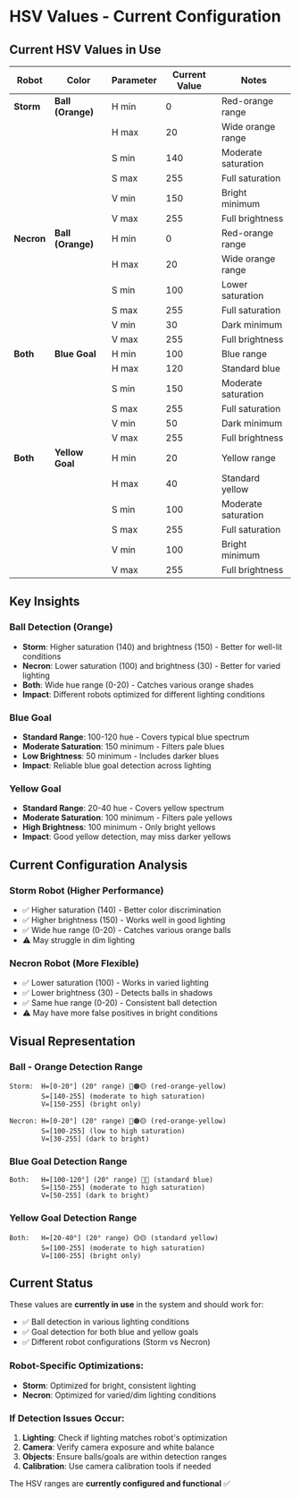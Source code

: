 # HSV Values - Current Configuration

## Current HSV Values in Use

| Robot | Color | Parameter | Current Value | Notes |
|-------|-------|-----------|---------------|-------|
| **Storm** | **Ball (Orange)** | H min | 0 | Red-orange range |
| | | H max | 20 | Wide orange range |
| | | S min | 140 | Moderate saturation |
| | | S max | 255 | Full saturation |
| | | V min | 150 | Bright minimum |
| | | V max | 255 | Full brightness |
| **Necron** | **Ball (Orange)** | H min | 0 | Red-orange range |
| | | H max | 20 | Wide orange range |
| | | S min | 100 | Lower saturation |
| | | S max | 255 | Full saturation |
| | | V min | 30 | Dark minimum |
| | | V max | 255 | Full brightness |
| **Both** | **Blue Goal** | H min | 100 | Blue range |
| | | H max | 120 | Standard blue |
| | | S min | 150 | Moderate saturation |
| | | S max | 255 | Full saturation |
| | | V min | 50 | Dark minimum |
| | | V max | 255 | Full brightness |
| **Both** | **Yellow Goal** | H min | 20 | Yellow range |
| | | H max | 40 | Standard yellow |
| | | S min | 100 | Moderate saturation |
| | | S max | 255 | Full saturation |
| | | V min | 100 | Bright minimum |
| | | V max | 255 | Full brightness |

## Key Insights

### Ball Detection (Orange)
- **Storm**: Higher saturation (140) and brightness (150) - Better for well-lit conditions
- **Necron**: Lower saturation (100) and brightness (30) - Better for varied lighting
- **Both**: Wide hue range (0-20) - Catches various orange shades
- **Impact**: Different robots optimized for different lighting conditions

### Blue Goal
- **Standard Range**: 100-120 hue - Covers typical blue spectrum
- **Moderate Saturation**: 150 minimum - Filters pale blues
- **Low Brightness**: 50 minimum - Includes darker blues
- **Impact**: Reliable blue goal detection across lighting

### Yellow Goal  
- **Standard Range**: 20-40 hue - Covers yellow spectrum
- **Moderate Saturation**: 100 minimum - Filters pale yellows
- **High Brightness**: 100 minimum - Only bright yellows
- **Impact**: Good yellow detection, may miss darker yellows

## Current Configuration Analysis

### Storm Robot (Higher Performance)
- ✅ Higher saturation (140) - Better color discrimination
- ✅ Higher brightness (150) - Works well in good lighting
- ✅ Wide hue range (0-20) - Catches various orange balls
- ⚠️ May struggle in dim lighting

### Necron Robot (More Flexible)
- ✅ Lower saturation (100) - Works in varied lighting
- ✅ Lower brightness (30) - Detects balls in shadows
- ✅ Same hue range (0-20) - Consistent ball detection
- ⚠️ May have more false positives in bright conditions

## Visual Representation

### Ball - Orange Detection Range
```
Storm:  H=[0-20°] (20° range) 🔴🟠🟡 (red-orange-yellow)
        S=[140-255] (moderate to high saturation)
        V=[150-255] (bright only)

Necron: H=[0-20°] (20° range) 🔴🟠🟡 (red-orange-yellow)  
        S=[100-255] (low to high saturation)
        V=[30-255] (dark to bright)
```

### Blue Goal Detection Range
```
Both:   H=[100-120°] (20° range) 💙💙 (standard blue)
        S=[150-255] (moderate to high saturation)
        V=[50-255] (dark to bright)
```

### Yellow Goal Detection Range
```
Both:   H=[20-40°] (20° range) 🟡🟡 (standard yellow)
        S=[100-255] (moderate to high saturation)
        V=[100-255] (bright only)
```

## Current Status

These values are **currently in use** in the system and should work for:
- ✅ Ball detection in various lighting conditions
- ✅ Goal detection for both blue and yellow goals
- ✅ Different robot configurations (Storm vs Necron)

### Robot-Specific Optimizations:
- **Storm**: Optimized for bright, consistent lighting
- **Necron**: Optimized for varied/dim lighting conditions

### If Detection Issues Occur:
1. **Lighting**: Check if lighting matches robot's optimization
2. **Camera**: Verify camera exposure and white balance
3. **Objects**: Ensure balls/goals are within detection ranges
4. **Calibration**: Use camera calibration tools if needed

The HSV ranges are **currently configured and functional** ✅
